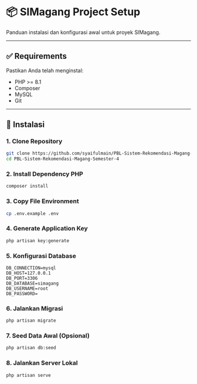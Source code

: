 # 📦 SIMagang Project Setup

Panduan instalasi dan konfigurasi awal untuk proyek SIMagang.

---

## ✅ Requirements

Pastikan Anda telah menginstal:

- PHP >= 8.1
- Composer
- MySQL
- Git

---

## 🚀 Instalasi

### 1. Clone Repository

```bash
git clone https://github.com/syaifulmain/PBL-Sistem-Rekomendasi-Magang-Semester-4.git
cd PBL-Sistem-Rekomendasi-Magang-Semester-4
```

### 2. Install Dependency PHP
```bash
composer install
```

### 3. Copy File Environment
```bash
cp .env.example .env
```

### 4. Generate Application Key
```bash
php artisan key:generate
```

### 5. Konfigurasi Database
```env
DB_CONNECTION=mysql
DB_HOST=127.0.0.1
DB_PORT=3306
DB_DATABASE=simagang
DB_USERNAME=root
DB_PASSWORD=
```

### 6. Jalankan Migrasi
```bash
php artisan migrate
```

### 7. Seed Data Awal (Opsional)
```bash
php artisan db:seed
```

### 8. Jalankan Server Lokal
```bash
php artisan serve
```